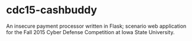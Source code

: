 # cdc15-cashbuddy

An insecure payment processor written in Flask; scenario web application for the Fall 2015 Cyber Defense Competition at Iowa State University.
